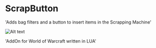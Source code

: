 # ScrapButton

'Adds bag filters and a button to insert items in the Scrapping Machine'

![Alt text](https://i.imgur.com/9boRPZG.png "Config")

'AddOn for World of Warcraft written in LUA'
